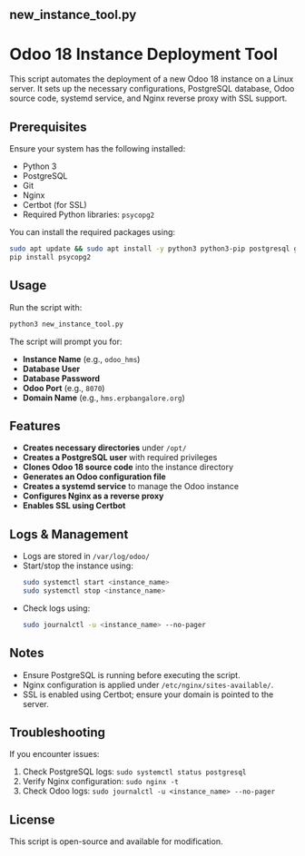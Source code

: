 ## new_instance_tool.py
# Odoo 18 Instance Deployment Tool

This script automates the deployment of a new Odoo 18 instance on a Linux server. It sets up the necessary configurations, PostgreSQL database, Odoo source code, systemd service, and Nginx reverse proxy with SSL support.

## Prerequisites
Ensure your system has the following installed:
- Python 3
- PostgreSQL
- Git
- Nginx
- Certbot (for SSL)
- Required Python libraries: `psycopg2`

You can install the required packages using:
```sh
sudo apt update && sudo apt install -y python3 python3-pip postgresql git nginx certbot python3-certbot-nginx
pip install psycopg2
```

## Usage
Run the script with:
```sh
python3 new_instance_tool.py
```

The script will prompt you for:
- **Instance Name** (e.g., `odoo_hms`)
- **Database User**
- **Database Password**
- **Odoo Port** (e.g., `8070`)
- **Domain Name** (e.g., `hms.erpbangalore.org`)

## Features
- **Creates necessary directories** under `/opt/`
- **Creates a PostgreSQL user** with required privileges
- **Clones Odoo 18 source code** into the instance directory
- **Generates an Odoo configuration file**
- **Creates a systemd service** to manage the Odoo instance
- **Configures Nginx as a reverse proxy**
- **Enables SSL using Certbot**

## Logs & Management
- Logs are stored in `/var/log/odoo/`
- Start/stop the instance using:
  ```sh
  sudo systemctl start <instance_name>
  sudo systemctl stop <instance_name>
  ```
- Check logs using:
  ```sh
  sudo journalctl -u <instance_name> --no-pager
  ```

## Notes
- Ensure PostgreSQL is running before executing the script.
- Nginx configuration is applied under `/etc/nginx/sites-available/`.
- SSL is enabled using Certbot; ensure your domain is pointed to the server.

## Troubleshooting
If you encounter issues:
1. Check PostgreSQL logs: `sudo systemctl status postgresql`
2. Verify Nginx configuration: `sudo nginx -t`
3. Check Odoo logs: `sudo journalctl -u <instance_name> --no-pager`

## License
This script is open-source and available for modification.


